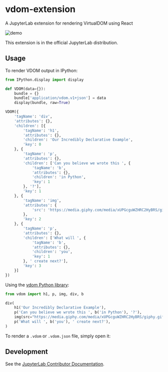 # vdom-extension

A JupyterLab extension for rendering VirtualDOM using React

![demo ](http://g.recordit.co/EIwAIBsGBh.gif)

This extension is in the official JupyterLab distribution.

## Usage

To render VDOM output in IPython:

```python
from IPython.display import display

def VDOM(data={}):
    bundle = {}
    bundle['application/vdom.v1+json'] = data
    display(bundle, raw=True)

VDOM({
    'tagName': 'div',
    'attributes': {},
    'children': [{
        'tagName': 'h1',
        'attributes': {},
        'children': 'Our Incredibly Declarative Example',
        'key': 0
    }, {
        'tagName': 'p',
        'attributes': {},
        'children': ['Can you believe we wrote this ', {
            'tagName': 'b',
            'attributes': {},
            'children': 'in Python',
            'key': 1
        }, '?'],
        'key': 1
    }, {
        'tagName': 'img',
        'attributes': {
            'src': 'https://media.giphy.com/media/xUPGcguWZHRC2HyBRS/giphy.gif'
        },
        'key': 2
    }, {
        'tagName': 'p',
        'attributes': {},
        'children': ['What will ', {
            'tagName': 'b',
            'attributes': {},
            'children': 'you',
            'key': 1
        }, ' create next?'],
        'key': 3
    }]
})
```

Using the [vdom Python library](https://github.com/nteract/vdom):

```python
from vdom import h1, p, img, div, b

div(
    h1('Our Incredibly Declarative Example'),
    p('Can you believe we wrote this ', b('in Python'), '?'),
    img(src="https://media.giphy.com/media/xUPGcguWZHRC2HyBRS/giphy.gif"),
    p('What will ', b('you'), ' create next?'),
)
```

To render a `.vdom` or `.vdom.json` file, simply open it:

## Development

See the [JupyterLab Contributor Documentation](https://github.com/jupyterlab/jupyterlab/blob/master/CONTRIBUTING.md).
